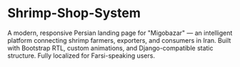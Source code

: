 # Shrimp-Shop-System
A modern, responsive Persian landing page for "Migobazar" — an intelligent platform connecting shrimp farmers, exporters, and consumers in Iran. Built with Bootstrap RTL, custom animations, and Django-compatible static structure. Fully localized for Farsi-speaking users.
